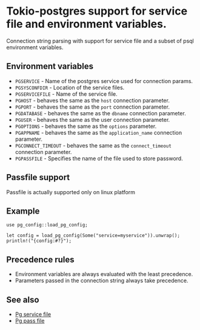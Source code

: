 # Tokio-postgres support for service file and environment variables.

Connection string parsing with support for service file
and a subset of psql environment variables.

## Environment variables

* `PGSERVICE` - Name of the postgres service used for connection params.
* `PGSYSCONFDIR` - Location of the service files.
* `PGSERVICEFILE` - Name of the service file.
* `PGHOST` - behaves the same as the `host` connection parameter.
* `PGPORT` - behaves the same as the `port` connection parameter.
* `PGDATABASE` - behaves the same as the `dbname` connection parameter.
* `PGUSER` - behaves the same as the user connection parameter.
* `PGOPTIONS` - behaves the same as the `options` parameter.
* `PGAPPNAME` - behaves the same as the `application_name` connection parameter.
* `PGCONNECT_TIMEOUT` - behaves the same as the `connect_timeout` connection parameter.
* `PGPASSFILE` - Specifies the name of the file used to store password.

## Passfile support 

Passfile is actually supported only on linux platform

## Example

```
use pg_config::load_pg_config;

let config = load_pg_config(Some("service=myservice")).unwrap();
println!("{config:#?}");
```

## Precedence rules

* Environment variables are always evaluated with the least precedence.
* Parameters passed in the connection string always take precedence.

## See also

* [Pg service file](https://www.postgresql.org/docs/current/libpq-pgservice.html)
* [Pg pass file](https://www.postgresql.org/docs/current/libpq-pgpass.html)
